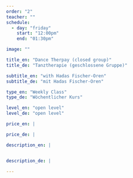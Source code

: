 ```yaml
---
order: "2"
teacher: ""
schedule:
  - day: "friday"
    start: "12:00pm"
    end: "01:30pm"

image: ""

title_en: "Dance Therpay (closed group)"
title_de: "Tanztherapie (geschlossene Gruppe)"

subtitle_en: "with Hadas Fischer-Oren"
subtitle_de: "mit Hadas Fischer-Oren"

type_en: "Weekly Class"
type_de: "Wöchentlicher Kurs"

level_en: "open level"
level_de: "open level"

price_en: |

price_de: |

description_en: |


description_de: |

---
```

